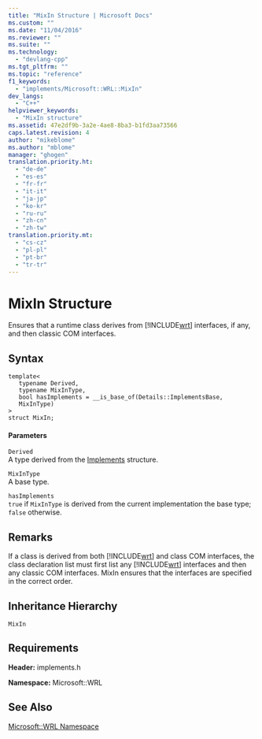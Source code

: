 ```yaml
---
title: "MixIn Structure | Microsoft Docs"
ms.custom: ""
ms.date: "11/04/2016"
ms.reviewer: ""
ms.suite: ""
ms.technology: 
  - "devlang-cpp"
ms.tgt_pltfrm: ""
ms.topic: "reference"
f1_keywords: 
  - "implements/Microsoft::WRL::MixIn"
dev_langs: 
  - "C++"
helpviewer_keywords: 
  - "MixIn structure"
ms.assetid: 47e2df9b-3a2e-4ae8-8ba3-b1fd3aa73566
caps.latest.revision: 4
author: "mikeblome"
ms.author: "mblome"
manager: "ghogen"
translation.priority.ht: 
  - "de-de"
  - "es-es"
  - "fr-fr"
  - "it-it"
  - "ja-jp"
  - "ko-kr"
  - "ru-ru"
  - "zh-cn"
  - "zh-tw"
translation.priority.mt: 
  - "cs-cz"
  - "pl-pl"
  - "pt-br"
  - "tr-tr"
---
```

# MixIn Structure
Ensures that a runtime class derives from [!INCLUDE[wrt](../atl/reference/includes/wrt_md.md)] interfaces, if any, and then classic COM interfaces.  
  
## Syntax  
  
```  
template<  
   typename Derived,  
   typename MixInType,  
   bool hasImplements = __is_base_of(Details::ImplementsBase,  
   MixInType)  
>  
struct MixIn;  
```  
  
#### Parameters  
 `Derived`  
 A type derived from the [Implements](../windows/implements-structure.md) structure.  
  
 `MixInType`  
 A base type.  
  
 `hasImplements`  
 `true` if `MixInType` is derived from the current implementation the base type; `false` otherwise.  
  
## Remarks  
 If a class is derived from both [!INCLUDE[wrt](../atl/reference/includes/wrt_md.md)] and class COM interfaces, the class declaration list must first list any [!INCLUDE[wrt](../atl/reference/includes/wrt_md.md)] interfaces and then any classic COM interfaces. MixIn ensures that the interfaces are specified in the correct order.  
  
## Inheritance Hierarchy  
 `MixIn`  
  
## Requirements  
 **Header:** implements.h  
  
 **Namespace:** Microsoft::WRL  
  
## See Also  
 [Microsoft::WRL Namespace](../windows/microsoft-wrl-namespace.md)